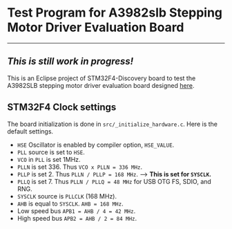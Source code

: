 # Test Program for A3982slb Stepping Motor Driver Evaluation Board

---
***This is still work in progress!***
---

This is an Eclipse project of STM32F4-Discovery board to test the A3982SLB stepping motor driver evaluation board designed [here](https://github.com/wshito/Micromouse2017/tree/master/prototype/stm32f401rct6_board/kicad/stm32f401rct6_board).



## STM32F4 Clock settings

The board initialization is done in `src/_initialize_hardware.c`.  Here is the default settings.

- `HSE` Oscillator is enabled by compiler option, `HSE_VALUE`.
- `PLL` source is set to `HSE`.
- `VCO` in `PLL` is set 1MHz.
- `PLLN` is set 336. Thus `VCO x PLLN = 336 MHz`.
- `PLLP` is set 2.  Thus `PLLN / PLLP = 168 MHz`. --> **This is set for `SYSCLK`.**
- `PLLQ` is set 7.  Thus `PLLN / PLLQ = 48 MHz` for USB OTG FS, SDIO, and RNG.
- `SYSCLK` source is `PLLCLK` (168 MHz).
- `AHB` is equal to `SYSCLK`.  `AHB = 168 MHz`.
- Low speed bus `APB1 = AHB / 4 = 42 MHz`.
- High speed bus `APB2 = AHB / 2 = 84 MHz`.